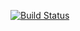 [![Build Status](https://travis-ci.com/StrEpsils/multithreading.svg?branch=master)](https://travis-ci.com/StrEpsils/multithreading)